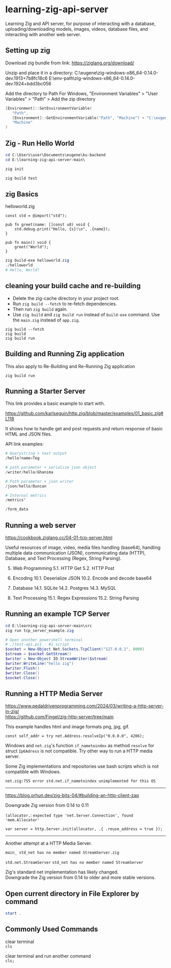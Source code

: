 # learning-zig-api-server

Learning Zig and API server, for purpose of interacting with a database, uploading/downloading models, images, videos, database files, and interacting with another web server.

## Setting up zig

Download zig bundle from link:
https://ziglang.org/download/

Unzip and place it in a directory:
C:\eugene\zig-windows-x86_64-0.14.0-dev.1913+7b8fc18c6
E:\env-path\zig-windows-x86_64-0.14.0-dev.1924+bdd3bc056

Add the directory to Path
For Windows, "Environment Variables" > "User Variables" > "Path" > Add the zip directory

```powershell
[Environment]::SetEnvironmentVariable(
   "Path",
   [Environment]::GetEnvironmentVariable("Path", "Machine") + "C:\eugene\zig-windows-x86_64-0.14.0-dev.1913+7b8fc18c6",
   "Machine"
)

```

## Zig - Run Hello World

```powershell
cd C:\Users\user\Documents\eugene\ku-backend
cd E:\learning-zig-api-server-main\

zig init

zig build test
```

## zig Basics

helloworld.zig

```zig
const std = @import("std");

pub fn greet(name: []const u8) void {
    std.debug.print("Hello, {s}!\n", .{name});
}

pub fn main() void {
    greet("World");
}
```

```powershell
zig build-exe helloworld.zig
./helloworld
# Hello, World!
```

## cleaning your build cache and re-building

- Delete the zig-cache directory in your project root.
- Run `zig build --fetch` to re-fetch dependencies.
- Then run `zig build` again.
- Use `zig build` and `zig build run` instead of `build-exe` command. Use the `main.zig` instead of `app.zig`.

```zig
zig build --fetch
zig build
zig build run
```

## Building and Running Zig application

This also apply to Re-Building and Re-Running Zig application

```zig
zig build run
```

## Running a Starter Server

This link provides a basic example to start with.

<https://github.com/karlseguin/http.zig/blob/master/examples/01_basic.zig#L118>

It shows how to handle get and post requests and return response of basic HTML and JSON files.

API link examples:

```s
# Querystring + text output
/hello?name=Teg

# path parameter + serialize json object
/writer/hello/Ghanima

# Path parameter + json writer
/json/hello/Duncan 

# Internal metrics
/metrics"

/form_data
```

## Running a web server

<https://cookbook.ziglang.cc/04-01-tcp-server.html>

Useful resources of image, video, media files handling (base64), handling multiple data communication (JSON), communicating data (HTTP), Database, and Text Processing (Regex, String Parsing).

5. Web Programming
5.1. HTTP Get
5.2. HTTP Post

10. Encoding
10.1. Deserialize JSON
10.2. Encode and decode base64

14. Database
14.1. SQLite
14.2. Postgres
14.3. MySQL

15. Text Processing
15.1. Regex Expressions
15.2. String Parsing

## Running an example TCP Server

```powershell
cd E:\learning-zig-api-server-main\src
zig run tcp_server_example.zig

# Open another powershell terminal
# ./test-api.ps1 - #1 script
$socket = New-Object Net.Sockets.TcpClient("127.0.0.1", 8000)
$stream = $socket.GetStream()
$writer = New-Object IO.StreamWriter($stream)
$writer.WriteLine("hello zig")
$writer.Flush()
$writer.Close()
$socket.Close()
```

## Running a HTTP Media Server

<https://www.pedaldrivenprogramming.com/2024/03/writing-a-http-server-in-zig/>  
<https://github.com/Fingel/zig-http-server/tree/main>

This example handles html and image formats png, jpg, gif.

`const self_addr = try net.Address.resolveIp("0.0.0.0", 4206);`

Windows and `net.zig`'s function `if_nametoindex` as method `resolve` for struct `Ip6Adress` is not compatible. Try other way to run a HTTP media server.

Some Zig implementations and repositories use bash scripts which is not compatible with Windows.

`net.zig:755 error std.net.if_nametoindex unimplemented for this OS`

---

<https://blog.orhun.dev/zig-bits-04/#building-an-http-client-zap>  

Downgrade Zig version from 0.14 to 0.11

`(allocator,`: `expected type 'net.Server.Connection', found 'mem.Allocator'`

`var server = http.Server.init(allocator, .{ .reuse_address = true });`

---

Another attempt at a HTTP Media Server.

`main_ std_net has no member named StreamServer.zig`

`std.net.StreamServer` `std_net has no member named StreamServer`

Zig's standard net implementation has likely changed.  
Downgrade the Zig version from 0.14 to older and more stable versions.

## Open current directory in File Explorer by command

```powershell
start .
```

## Commonly Used Commands

clear terminal  
`cls`

clear terminal and run another command  
`cls; `